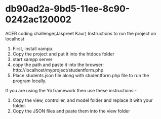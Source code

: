 # db90ad2a-9bd5-11ee-8c90-0242ac120002
ACER coding challenge(Jaspreet Kaur)
Instructions to run the project on localhost
1. First, install xampp.
2. Copy the project and put it into the htdocs folder
3. start xampp server
4. copy the path and paste it into the browser:
   http://localhost/myproject/studentform.php
5. Place students.json file along with studentform.php file to run the program locally.   

If you are using the Yii framework then use these instructions:-
1. Copy the view, controller, and model folder and replace it with your folder.
2. Copy the JSON files and paste them into the view folder
